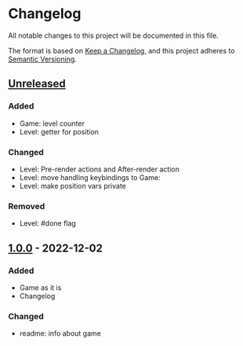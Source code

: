 # Changelog

All notable changes to this project will be documented in this file.

The format is based on [Keep a Changelog](https://keepachangelog.com/en/1.0.0/),
and this project adheres to [Semantic Versioning](https://semver.org/spec/v2.0.0.html).

## [Unreleased]

### Added
- Game: level counter
- Level: getter for position

### Changed
- Level: Pre-render actions and After-render action
- Level: move handling keybindings to Game:
- Level: make position vars private

### Removed
- Level: #done flag

## [1.0.0] - 2022-12-02

### Added
- Game as it is
- Changelog

### Changed
- readme: info about game

[unreleased]: https://github.com/ArtemNikolaev/js-sets-maps-example/compare/v1.0.0...HEAD
[1.0.0]: https://github.com/ArtemNikolaev/js-sets-maps-example/releases/tag/v1.0.0
